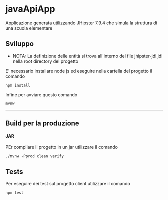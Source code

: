# javaApiApp

Applicazione generata utilizzando JHipster 7.9.4 che simula la struttura di una scuola elementare

## Sviluppo

- NOTA: La definizione delle entità si trova all'interno del file jhipster-jdl.jdl nella root directory del progetto

E' necessario installare node js ed eseguire nella cartella del progetto il comando

```
npm install
```

Infine per avviare questo comando

```
mvnw
```

---

## Build per la produzione

#### JAR

PEr compilare il progetto in un jar utilizzare il comando

```
./mvnw -Pprod clean verify
```

## Tests

Per eseguire dei test sul progetto client utilizzare il comando

```
npm test
```
